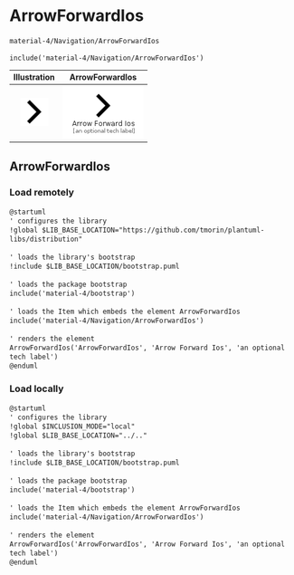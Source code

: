 # ArrowForwardIos


```text
material-4/Navigation/ArrowForwardIos
```

```text
include('material-4/Navigation/ArrowForwardIos')
```



| Illustration | ArrowForwardIos |
| :---: | :---: |
| ![illustration for Illustration](../../material-4/Navigation/ArrowForwardIos.png) | ![illustration for ArrowForwardIos](../../material-4/Navigation/ArrowForwardIos.Local.png) |




## ArrowForwardIos

### Load remotely
```plantuml
@startuml
' configures the library
!global $LIB_BASE_LOCATION="https://github.com/tmorin/plantuml-libs/distribution"

' loads the library's bootstrap
!include $LIB_BASE_LOCATION/bootstrap.puml

' loads the package bootstrap
include('material-4/bootstrap')

' loads the Item which embeds the element ArrowForwardIos
include('material-4/Navigation/ArrowForwardIos')

' renders the element
ArrowForwardIos('ArrowForwardIos', 'Arrow Forward Ios', 'an optional tech label')
@enduml
```

### Load locally
```plantuml
@startuml
' configures the library
!global $INCLUSION_MODE="local"
!global $LIB_BASE_LOCATION="../.."

' loads the library's bootstrap
!include $LIB_BASE_LOCATION/bootstrap.puml

' loads the package bootstrap
include('material-4/bootstrap')

' loads the Item which embeds the element ArrowForwardIos
include('material-4/Navigation/ArrowForwardIos')

' renders the element
ArrowForwardIos('ArrowForwardIos', 'Arrow Forward Ios', 'an optional tech label')
@enduml
```


